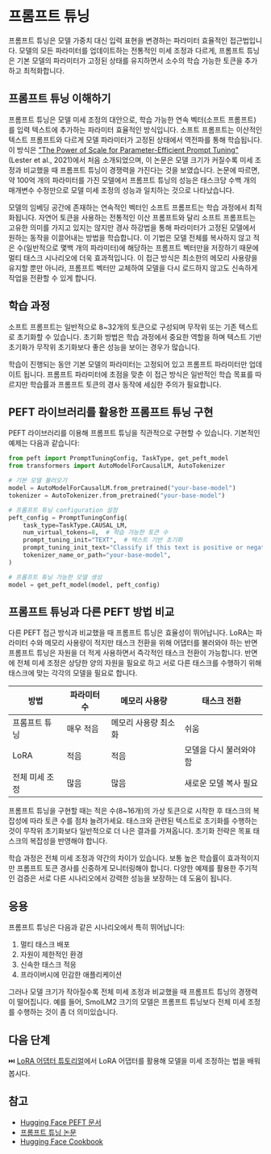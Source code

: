 # 프롬프트 튜닝

프롬프트 튜닝은 모델 가중치 대신 입력 표현을 변경하는 파라미터 효율적인 접근법입니다. 모델의 모든 파라미터를 업데이트하는 전통적인 미세 조정과 다르게, 프롬프트 튜닝은 기본 모델의 파라미터가 고정된 상태를 유지하면서 소수의 학습 가능한 토큰을 추가하고 최적화합니다. 

## 프롬프트 튜닝 이해하기

프롬프트 튜닝은 모델 미세 조정의 대안으로, 학습 가능한 연속 벡터(소프트 프롬프트)를 입력 텍스트에 추가하는 파라미터 효율적인 방식입니다. 소프트 프롬프트는 이산적인 텍스트 프롬프트와 다르게 모델 파라미터가 고정된 상태에서 역전파를 통해 학습됩니다. 이 방식은 ["The Power of Scale for Parameter-Efficient Prompt Tuning"](https://arxiv.org/abs/2104.08691) (Lester et al., 2021)에서 처음 소개되었으며, 이 논문은 모델 크기가 커질수록 미세 조정과 비교했을 때 프롬프트 튜닝이 경쟁력을 가진다는 것을 보였습니다. 논문에 따르면, 약 100억 개의 파라미터를 가진 모델에서 프롬프트 튜닝의 성능은 태스크당 수백 개의 매개변수 수정만으로 모델 미세 조정의 성능과 일치하는 것으로 나타났습니다.

모델의 임베딩 공간에 존재하는 연속적인 벡터인 소프트 프롬프트는 학습 과정에서 최적화됩니다. 자연어 토큰을 사용하는 전통적인 이산 프롬프트와 달리 소프트 프롬프트는 고유한 의미를 가지고 있지는 않지만 경사 하강법을 통해 파라미터가 고정된 모델에서 원하는 동작을 이끌어내는 방법을 학습합니다. 이 기법은 모델 전체를 복사하지 않고 적은 수(일반적으로 몇백 개의 파라미터)에 해당하는 프롬프트 벡터만을 저장하기 때문에 멀티 태스크 시나리오에 더욱 효과적입니다. 이 접근 방식은 최소한의 메모리 사용량을 유지할 뿐만 아니라, 프롬프트 벡터만 교체하여 모델을 다시 로드하지 않고도 신속하게 작업을 전환할 수 있게 합니다.

## 학습 과정

소프트 프롬프트는 일반적으로 8~32개의 토큰으로 구성되며 무작위 또는 기존 텍스트로 초기화할 수 있습니다. 초기화 방법은 학습 과정에서 중요한 역할을 하며 텍스트 기반 초기화가 무작위 초기화보다 좋은 성능을 보이는 경우가 많습니다.

학습이 진행되는 동안 기본 모델의 파라미터는 고정되어 있고 프롬프트 파라미터만 업데이트 됩니다. 프롬프트 파라미터에 초점을 맞춘 이 접근 방식은 일반적인 학습 목표를 따르지만 학습률과 프롬프트 토큰의 경사 동작에 세심한 주의가 필요합니다.

## PEFT 라이브러리를 활용한 프롬프트 튜닝 구현

PEFT 라이브러리를 이용해 프롬프트 튜닝을 직관적으로 구현할 수 있습니다. 기본적인 예제는 다음과 같습니다:

```python
from peft import PromptTuningConfig, TaskType, get_peft_model
from transformers import AutoModelForCausalLM, AutoTokenizer

# 기본 모델 불러오기
model = AutoModelForCausalLM.from_pretrained("your-base-model")
tokenizer = AutoTokenizer.from_pretrained("your-base-model")

# 프롬프트 튜닝 configuration 설정
peft_config = PromptTuningConfig(
    task_type=TaskType.CAUSAL_LM,
    num_virtual_tokens=8,  # 학습 가능한 토큰 수
    prompt_tuning_init="TEXT",  # 텍스트 기반 초기화
    prompt_tuning_init_text="Classify if this text is positive or negative:",
    tokenizer_name_or_path="your-base-model",
)

# 프롬프트 튜닝 가능한 모델 생성
model = get_peft_model(model, peft_config)
```

## 프롬프트 튜닝과 다른 PEFT 방법 비교

다른 PEFT 접근 방식과 비교했을 때 프롬프트 튜닝은 효율성이 뛰어납니다. LoRA는 파라미터 수와 메모리 사용량이 적지만 태스크 전환을 위해 어댑터를 불러와야 하는 반면 프롬프트 튜닝은 자원을 더 적게 사용하면서 즉각적인 태스크 전환이 가능합니다. 반면에 전체 미세 조정은 상당한 양의 자원을 필요로 하고 서로 다른 태스크를 수행하기 위해 태스크에 맞는 각각의 모델을 필요로 합니다.

| 방법 | 파라미터 수 | 메모리 사용량 | 태스크 전환 |
|--------|------------|---------|----------------|
| 프롬프트 튜닝 | 매우 적음 | 메모리 사용량 최소화 | 쉬움 |
| LoRA | 적음 | 적음 | 모델을 다시 불러와야 함 |
| 전체 미세 조정 | 많음 | 많음 | 새로운 모델 복사 필요 |

프롬프트 튜닝을 구현할 때는 적은 수(8~16개)의 가상 토큰으로 시작한 후 태스크의 복잡성에 따라 토큰 수를 점차 늘려가세요. 태스크와 관련된 텍스트로 초기화를 수행하는 것이 무작위 초기화보다 일반적으로 더 나은 결과를 가져옵니다. 초기화 전략은 목표 태스크의 복잡성을 반영해야 합니다.

학습 과정은 전체 미세 조정과 약간의 차이가 있습니다. 보통 높은 학습률이 효과적이지만 프롬프트 토큰 경사를 신중하게 모니터링해야 합니다. 다양한 예제를 활용한 주기적인 검증은 서로 다른 시나리오에서 강력한 성능을 보장하는 데 도움이 됩니다.

## 응용

프롬프트 튜닝은 다음과 같은 시나리오에서 특히 뛰어납니다:

1. 멀티 태스크 배포
2. 자원이 제한적인 환경
3. 신속한 태스크 적응
4. 프라이버시에 민감한 애플리케이션

그러나 모델 크기가 작아질수록 전체 미세 조정과 비교했을 때 프롬프트 튜닝의 경쟁력이 떨어집니다. 예를 들어, SmolLM2 크기의 모델은 프롬프트 튜닝보다 전체 미세 조정를 수행하는 것이 좀 더 의미있습니다.

## 다음 단계

⏭️ [LoRA 어댑터 튜토리얼](./notebooks/finetune_sft_peft.ipynb)에서 LoRA 어댑터를 활용해 모델을 미세 조정하는 법을 배워봅시다.

## 참고
- [Hugging Face PEFT 문서](https://huggingface.co/docs/peft)
- [프롬프트 튜닝 논문](https://arxiv.org/abs/2104.08691)
- [Hugging Face Cookbook](https://huggingface.co/learn/cookbook/prompt_tuning_peft)
